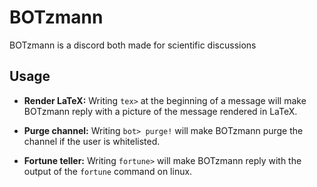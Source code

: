 # BOTzmann
 
BOTzmann is a discord both made for scientific discussions

## Usage

- **Render LaTeX:** Writing `tex>` at the beginning of a message will
	make BOTzmann reply with a picture of the message rendered in LaTeX.

- **Purge channel:** Writing `bot> purge!` will make BOTzmann purge the
	channel if the user is whitelisted.

- **Fortune teller:** Writing `fortune>` will make BOTzmann reply with the
	output of the `fortune` command on linux.
